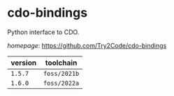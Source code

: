 # cdo-bindings

Python interface to CDO.

*homepage*: <https://github.com/Try2Code/cdo-bindings>

version | toolchain
--------|----------
``1.5.7`` | ``foss/2021b``
``1.6.0`` | ``foss/2022a``
